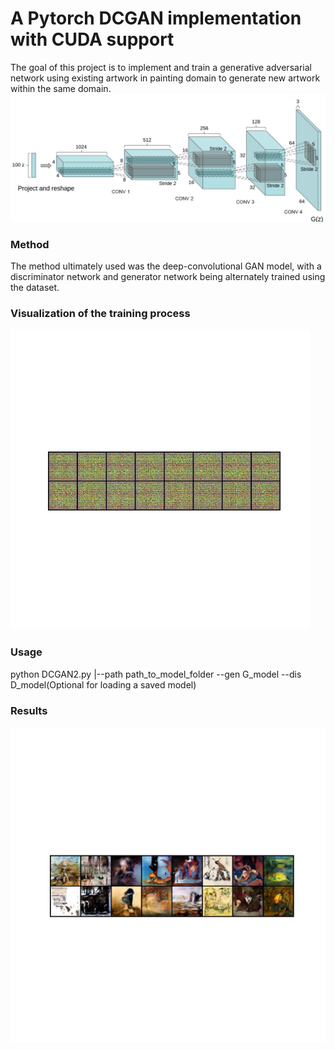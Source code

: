 # A Pytorch DCGAN implementation with CUDA support 
The goal of this project is to implement and train a generative adversarial network using existing artwork in painting domain to generate new artwork within the same domain.
![alt text](https://github.com/nehcgnem/DCGAN/blob/master/DCGAN.png)


### Method 
The method ultimately used was the deep-convolutional GAN model, with a discriminator network and generator network being alternately trained using the dataset.

### Visualization of the training process 
![alt text](https://github.com/nehcgnem/DCGAN/blob/master/training.gif)

### Usage
python DCGAN2.py |--path path_to_model_folder --gen G_model --dis D_model(Optional for loading a saved model)

### Results
![alt text](https://github.com/nehcgnem/DCGAN/blob/master/hori_epoch_99_batch_0.png)
